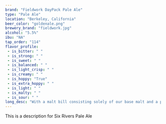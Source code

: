 ```yaml
---
brand: "Fieldwork DayPack Pale Ale"
type: "Pale Ale"
location: "Berkeley, California"
beer_color: "goldenale.png"
brewery_brand: "fieldwork.jpg"
alcohol: "5.5%"
ibu: "NA"
tap_order: "114"
flavor_profile:
 - is_bitter: " "
 - is_strong: " "
 - is_sweet: " "
 - is_balanced: " "
 - is_light_crisp: " "
 - is_creamy: " "
 - is_hoppy: "True"
 - is_extra_hoppy: " "
 - is_light: " "
 - is_malty: " "
 - is_sour: " "
long_desc: "With a malt bill consisting solely of our base malt and a pale malt from England, Daypack remains bone dry with a joyous background of simple bready and biscuit-like notes. Its Citra heavy dry hop creates a medley of tropical and juicy flavors that jump right out of the beer, only to be followed up with equally intense hoppy notes of apricot, Asian pear, mango, and orange zest."
---
```


This is a description for Six Rivers Pale Ale